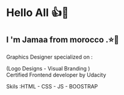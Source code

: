 <h1>Hello All 👍👑</h1>
<h2> I 'm Jamaa from morocco .⭐🥳</h2>
<p>Graphics Designer specialized on : </p>
<p>(Logo Designs - Visual Branding )<br>
Certified Frontend developer by Udacity</p>

Skils :HTML - CSS - JS - BOOSTRAP 
